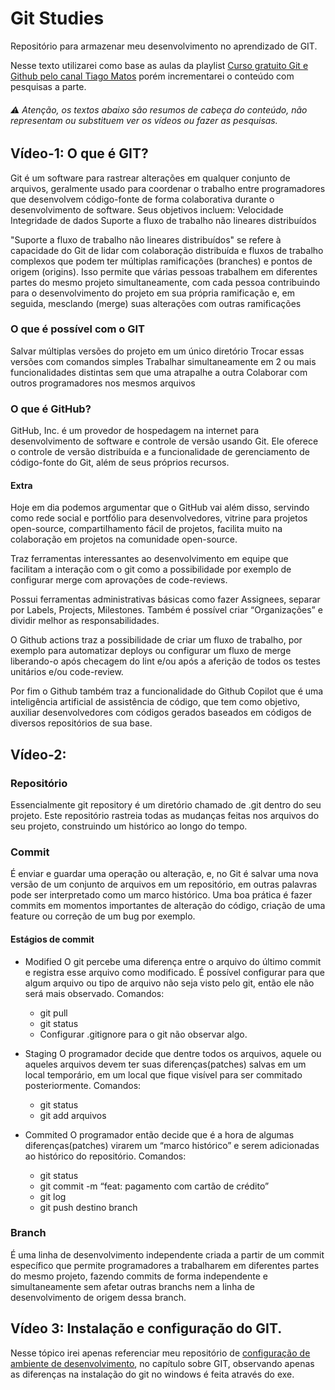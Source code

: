 # Git Studies
Repositório para armazenar meu desenvolvimento no aprendizado de GIT.

Nesse texto utilizarei como base as aulas da playlist [Curso gratuito Git e Github pelo canal Tiago Matos](https://www.youtube.com/watch?v=2c7yWlpWDJM&list=PLcoYAcR89n-qbO7YAVj5S0alABLis_QVU&index=1) porém incrementarei o conteúdo com pesquisas a parte.

###### ⚠️ Atenção, os textos abaixo são resumos de cabeça do conteúdo, não representam ou substituem ver os vídeos ou fazer as pesquisas.

## Vídeo-1: O que é GIT?

Git é um software para rastrear alterações em qualquer conjunto de arquivos, geralmente usado para coordenar o trabalho entre programadores que desenvolvem código-fonte de forma colaborativa durante o desenvolvimento de software. Seus objetivos incluem:
Velocidade
Integridade de dados
Suporte a fluxo de trabalho não lineares distribuídos

"Suporte a fluxo de trabalho não lineares distribuídos" se refere à capacidade do Git de lidar com colaboração distribuída e fluxos de trabalho complexos que podem ter múltiplas ramificações (branches) e pontos de origem (origins). Isso permite que várias pessoas trabalhem em diferentes partes do mesmo projeto simultaneamente, com cada pessoa contribuindo para o desenvolvimento do projeto em sua própria ramificação e, em seguida, mesclando (merge) suas alterações com outras ramificações

### O que é possível com o GIT
Salvar múltiplas versões do projeto em um único diretório
Trocar essas versões com comandos simples
Trabalhar simultaneamente em 2 ou mais funcionalidades distintas sem que uma atrapalhe a outra
Colaborar com outros programadores nos mesmos arquivos

### O que é GitHub?

GitHub, Inc. é um provedor de hospedagem na internet para desenvolvimento de software e controle de versão usando Git. Ele oferece o controle de versão distribuída e a funcionalidade de gerenciamento de código-fonte do Git, além de seus próprios recursos.


#### Extra
Hoje em dia podemos argumentar que o GitHub vai além disso, servindo como rede social e portfólio para desenvolvedores, vitrine para projetos open-source, compartilhamento fácil de projetos, facilita muito na colaboração em projetos na comunidade open-source.

Traz ferramentas interessantes ao desenvolvimento em equipe que facilitam a interação com o git como a possibilidade por exemplo de configurar merge com aprovações de code-reviews.

Possui ferramentas administrativas básicas como fazer Assignees, separar por Labels, Projects, Milestones. Também é possível criar “Organizações” e dividir melhor as responsabilidades.

O Github actions traz a possibilidade de criar um fluxo de trabalho, por exemplo para automatizar deploys ou configurar um fluxo de merge liberando-o após checagem do lint e/ou após a aferição de todos os testes unitários e/ou code-review.

Por fim o Github também traz a funcionalidade do Github Copilot que é uma inteligência artificial de assistência de código, que tem como objetivo, auxiliar desenvolvedores com códigos gerados baseados em códigos de diversos repositórios de sua base.

## Vídeo-2: 

### Repositório
Essencialmente git repository é um diretório chamado de .git dentro do seu projeto. Este repositório rastreia todas as mudanças feitas nos arquivos do seu projeto, construindo um histórico ao longo do tempo.

### Commit
É enviar e guardar uma operação ou alteração, e, no Git é salvar uma nova versão de um conjunto de arquivos em um repositório, em outras palavras pode ser interpretado como um marco histórico. Uma boa prática é fazer commits em momentos importantes de alteração do código, criação de uma feature ou correção de um bug por exemplo.

#### Estágios de commit
- Modified
O git percebe uma diferença entre o arquivo do último commit e registra esse arquivo como modificado. É possível configurar para que algum arquivo ou tipo de arquivo não seja visto pelo git, então ele não será mais observado. Comandos:
  - git pull
  - git status
  - Configurar .gitignore para o git não observar algo.

- Staging
O programador decide que dentre todos os arquivos, aquele ou aqueles arquivos devem ter suas diferenças(patches) salvas em um local temporário, em um local que fique visível para ser commitado posteriormente. Comandos:
  - git status
  - git add arquivos

- Commited
O programador então decide que é a hora de algumas diferenças(patches) virarem um “marco histórico” e serem adicionadas ao histórico do repositório. Comandos:
  - git status
  - git commit -m “feat: pagamento com cartão de crédito”
  - git log
  - git push destino branch


### Branch
É uma linha de desenvolvimento independente criada a partir de um commit específico que permite programadores a trabalharem em diferentes partes do mesmo projeto, fazendo commits de forma independente e simultaneamente sem afetar outras branchs nem a linha de desenvolvimento de origem dessa branch.

## Vídeo 3: Instalação e configuração do GIT.

Nesse tópico irei apenas referenciar meu repositório de [configuração de ambiente de desenvolvimento](https://github.com/gabrieldeori/cfg_dev_environment/tree/main/first_config), no capítulo sobre GIT, observando apenas as diferenças na instalação do git no windows é feita através do exe.

